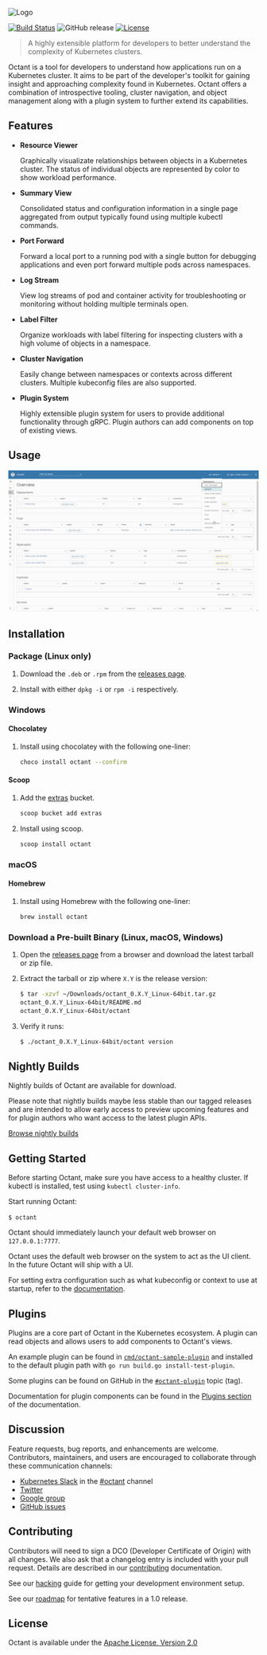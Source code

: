![Logo][octant-logo]

[![Build Status](https://cloud.drone.io/api/badges/vmware-tanzu/octant/status.svg)](https://cloud.drone.io/vmware-tanzu/octant)
![GitHub release](https://img.shields.io/github/release/vmware-tanzu/octant.svg)
[![License](https://img.shields.io/badge/License-Apache%202.0-blue.svg)](https://opensource.org/licenses/Apache-2.0)

> A highly extensible platform for developers to better understand the complexity of Kubernetes clusters.

Octant is a tool for developers to understand how applications run on a Kubernetes cluster. It aims to be part of the developer's toolkit for gaining insight and approaching complexity found in Kubernetes. Octant offers a combination of introspective tooling, cluster navigation, and object management along with a plugin system to further extend its capabilities.

## Features

* **Resource Viewer**

    Graphically visualizate relationships between objects in a Kubernetes cluster. The status of individual objects are represented by color to show workload performance.

* **Summary View**

    Consolidated status and configuration information in a single page aggregated from output typically found using multiple kubectl commands.

* **Port Forward**

    Forward a local port to a running pod with a single button for debugging applications and even port forward multiple pods across namespaces.

* **Log Stream**

    View log streams of pod and container activity for troubleshooting or monitoring without holding multiple terminals open.

* **Label Filter**

    Organize workloads with label filtering for inspecting clusters with a high volume of objects in a namespace.

* **Cluster Navigation**

   Easily change between namespaces or contexts across different clusters. Multiple kubeconfig files are also supported.

 * **Plugin System**

   Highly extensible plugin system for users to provide additional functionality through gRPC. Plugin authors can add components on top of existing views.

## Usage

![Octant demo](site/docs/master/octant-demo.gif)

## Installation

### Package (Linux only)

1. Download the `.deb` or `.rpm` from the [releases page](https://github.com/vmware-tanzu/octant/releases).

2. Install with either `dpkg -i` or `rpm -i` respectively.

###  Windows

#### Chocolatey

1. Install using chocolatey with the following one-liner:

   ```sh
   choco install octant --confirm
   ```

#### Scoop

1. Add the [extras](https://github.com/lukesampson/scoop-extras) bucket.

   ```sh
   scoop bucket add extras
   ```

2. Install using scoop.

   ```sh
   scoop install octant
   ```

### macOS

#### Homebrew

1. Install using Homebrew with the following one-liner:

   ```sh
   brew install octant
   ```

### Download a Pre-built Binary (Linux, macOS, Windows)

1. Open the [releases page](https://github.com/vmware-tanzu/octant/releases) from a browser and download the latest tarball or zip file.

2. Extract the tarball or zip where `X.Y` is the release version:

    ```sh
    $ tar -xzvf ~/Downloads/octant_0.X.Y_Linux-64bit.tar.gz
    octant_0.X.Y_Linux-64bit/README.md
    octant_0.X.Y_Linux-64bit/octant
    ```

3. Verify it runs:

    ```sh
    $ ./octant_0.X.Y_Linux-64bit/octant version
    ```

## Nightly Builds

Nightly builds of Octant are available for download.

Please note that nightly builds maybe less stable than our tagged releases and are intended to allow early access to
preview upcoming features and for plugin authors who want access to the latest plugin APIs.

[Browse nightly builds](https://console.cloud.google.com/storage/browser/octant-nightlies)

## Getting Started

Before starting Octant, make sure you have access to a healthy cluster. If kubectl is installed, test using `kubectl cluster-info`.

Start running Octant:

`$ octant`

Octant should immediately launch your default web browser on `127.0.0.1:7777`.

Octant uses the default web browser on the system to act as the UI client. In the future Octant will ship with a UI.

For setting extra configuration such as what kubeconfig or context to use at startup, refer to the [documentation](https://octant.dev/docs/master).

## Plugins

Plugins are a core part of Octant in the Kubernetes ecosystem. A plugin can read objects and allows users to add components to Octant's views.

An example plugin can be found in [`cmd/octant-sample-plugin`](cmd/octant-sample-plugin) and installed to the default plugin path with `go run build.go install-test-plugin`.

Some plugins can be found on GitHub in the [`#octant-plugin`](https://github.com/topics/octant-plugin) topic (tag).

Documentation for plugin components can be found in the [Plugins section](https://octant.dev/docs/master/plugins/) of the documentation.

## Discussion

Feature requests, bug reports, and enhancements are welcome. Contributors, maintainers, and users are encouraged to collaborate through these communication channels:

 - [Kubernetes Slack](http://slack.k8s.io/) in the [#octant](https://kubernetes.slack.com/app_redirect?channel=CM37M9FCG) channel
 - [Twitter](https://twitter.com/projectoctant)
 - [Google group](https://groups.google.com/forum/#!forum/project-octant/)
 - [GitHub issues](https://github.com/vmware-tanzu/octant/issues)

## Contributing

Contributors will need to sign a DCO (Developer Certificate of Origin) with all changes. We also ask that a changelog entry is included with your pull request. Details are described in our [contributing](CONTRIBUTING.md) documentation.

See our [hacking](HACKING.md) guide for getting your development environment setup.

See our [roadmap](ROADMAP.md) for tentative features in a 1.0 release.

## License

Octant is available under the [Apache License, Version 2.0](LICENSE)

[octant-logo]: /site/docs/master/octant-logo.png
